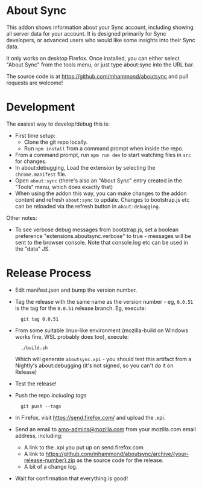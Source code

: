 # About Sync

This addon shows information about your Sync account, including showing all
server data for your account. It is designed primarily for Sync developers, or
advanced users who would like some insights into their Sync data.

It only works on desktop Firefox.
Once installed, you can either select "About Sync" from the tools menu, or
just type about:sync into the URL bar.

The source code is at https://github.com/mhammond/aboutsync and pull requests
are welcome!

# Development

The easiest way to develop/debug this is:

* First time setup:
    * Clone the git repo locally.
    * Run `npm install` from a command prompt when inside the repo.
* From a command prompt, run `npm run dev` to start watching
  files in `src` for changes.
* In about:debugging, Load the extension by selecting the
  `chrome.manifest` file.
* Open `about:sync` (there's also an "About Sync" entry created in the
  "Tools" menu, which does exactly that)
* When using the addon this way, you can make changes to the addon content and
  refresh `about:sync` to update. Changes to bootstrap.js etc can be reloaded
  via the refresh button in `about:debugging`.

Other notes:
* To see verbose debug messages from bootstrap.js, set a boolean preference
  "extensions.aboutsync.verbose" to true - messages will be sent to the browser
  console. Note that console.log etc can be used in the "data" JS.

# Release Process

* Edit manifest.json and bump the version number.

* Tag the release with the same name as the version number - eg, `0.0.51` is
  the tag for the `0.0.51` release branch. Eg, execute:

  ```shell
    git tag 0.0.51
  ```

* From some suitable linux-like environment (mozilla-build on Windows works
  fine, WSL probably does too), execute:

  ```shell
    ./build.sh
  ```

  Which will generate `aboutsync.xpi` - you should test this artifact from a
  Nightly's about:debugging (it's not signed, so you can't do it on Release)

* Test the release!

* Push the repo *including tags*

  ```shell
    git push --tags
  ```

* In Firefox, visit https://send.firefox.com/ and upload the .xpi.

* Send an email to [amo-admins@mozilla.com](mailto:amo-admins@mozilla.com) from
  your mozilla.com email address, including:
  * A link to the .xpi you put up on send.firefox.com
  * A link to https://github.com/mhammond/aboutsync/archive/{your-release-number}.zip
    as the source code for the release.
  * A bit of a change log.

* Wait for confirmation that everything is good!
